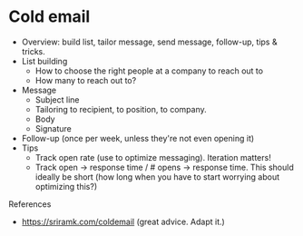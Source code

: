 # Cold email

- Overview: build list, tailor message, send message, follow-up, tips & tricks.
- List building
	- How to choose the right people at a company to reach out to
	- How many to reach out to?
- Message
	- Subject line
	- Tailoring to recipient, to position, to company.
	- Body
	- Signature
- Follow-up (once per week, unless they're not even opening it)
- Tips
	- Track open rate (use to optimize messaging). Iteration matters!
	- Track open -> response time / # opens -> response time. This should ideally be short (how long when you have to start worrying about optimizing this?)

References
- https://sriramk.com/coldemail (great advice. Adapt it.)